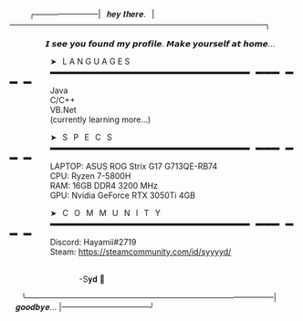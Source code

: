 ⠀
⠀⠀╭————————|⠀𝒉𝒆𝒚 𝒕𝒉𝒆𝒓𝒆.⠀|————————————————————————————————╮                                                                                                                                                                                                     
⠀⠀⠀⠀ 
           
                𝙄 𝙨𝙚𝙚 𝙮𝙤𝙪 𝙛𝙤𝙪𝙣𝙙 𝙢𝙮 𝙥𝙧𝙤𝙛𝙞𝙡𝙚. 𝙈𝙖𝙠𝙚 𝙮𝙤𝙪𝙧𝙨𝙚𝙡𝙛 𝙖𝙩 𝙝𝙤𝙢𝙚...                                                                                                                                                                                                      
      
                  ➤⠀L A N G U A G E S                                                                                                                                                                                                      
                  ▬▬▬▬▬▬▬▬▬▬▬▬▬▬▬▬▬▬▬▬▬▬▬▬▬⠀▬▬▬⠀▬▬⠀▬                                                                                                                                                                                                      
                  Java  
                  C/C++                                                                                                                                                                                                     
                  VB.Net                                                                                                                                                                           
                  (currently learning more...)
      
                  ➤⠀S⠀P⠀E⠀C⠀S                                                                                                                                                                                                     
                  ▬▬▬▬▬▬▬▬▬▬▬▬▬▬▬▬▬▬▬▬▬▬▬▬▬⠀▬▬▬⠀▬▬⠀▬                                                                                                                                                                                                      
                  LAPTOP: ASUS ROG Strix G17 G713QE-RB74                                                                                                                                                                                                      
                  CPU: Ryzen 7-5800H  
                  RAM: 16GB DDR4 3200 MHz                                                                                                                                                                                                      
                  GPU: Nvidia GeForce RTX 3050Ti 4GB
      
                  ➤⠀C⠀O⠀M⠀M⠀U⠀N⠀I⠀T⠀Y                                                                                                                                                                                                    
                  ▬▬▬▬▬▬▬▬▬▬▬▬▬▬▬▬▬▬▬▬▬▬▬▬▬⠀▬▬▬⠀▬▬⠀▬                                                                                                                                                                                                   
                  Discord: Hayamii#2719                                                                                                                                                                                                    
                  Steam: https://steamcommunity.com/id/syyyyd/
      
                                                                                                                                                               -S𝐲𝐝 🍙                                        
     
⠀⠀╰———————————————————————————————|⠀𝒈𝒐𝒐𝒅𝒃𝒚𝒆... |———————————╯


